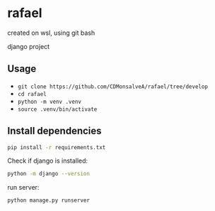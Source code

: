# rafael

created on wsl, using git bash

django project

## Usage

- `git clone https://github.com/CDMonsalveA/rafael/tree/develop`
- `cd rafael`
- `python -m venv .venv`
- `source .venv/bin/activate`

## Install dependencies

```bash
pip install -r requirements.txt
```
Check if django is installed:

```bash
python -m django --version
```

run server:

```bash
python manage.py runserver
```




